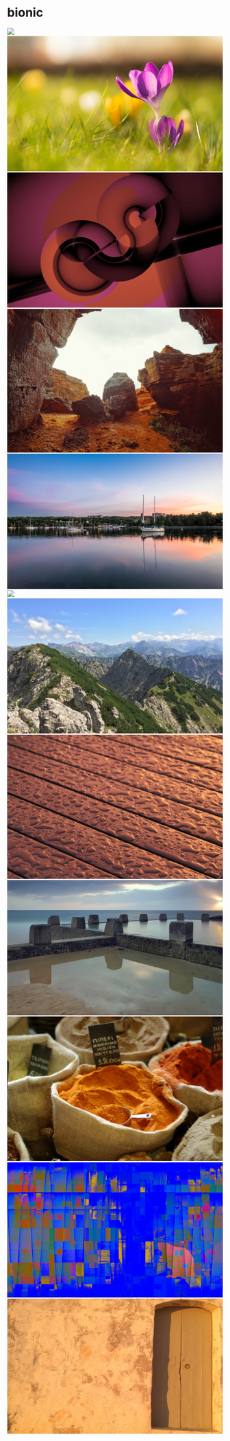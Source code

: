 # bionic

<img src="https://raw.githubusercontent.com/azzamsa/ubuntu-wallpapers/refs/heads/master/curated/bionic/Cathédrale_Marie-Rheine-du-Monde_by_Thierry_Pon.jpg">

<img src="https://raw.githubusercontent.com/azzamsa/ubuntu-wallpapers/refs/heads/master/curated/bionic/Crocus_Wallpaper_by_Roy_Tanck.jpg">

<img src="https://raw.githubusercontent.com/azzamsa/ubuntu-wallpapers/refs/heads/master/curated/bionic/Definitive_Light_Zen_Orange_by_Pierre_Cante.jpg">

<img src="https://raw.githubusercontent.com/azzamsa/ubuntu-wallpapers/refs/heads/master/curated/bionic/El_Haouaria_by_Nusi_Nusi.jpg">

<img src="https://raw.githubusercontent.com/azzamsa/ubuntu-wallpapers/refs/heads/master/curated/bionic/Halifax_Sunset_by_Vlad_Drobinin.jpg">

<img src="https://raw.githubusercontent.com/azzamsa/ubuntu-wallpapers/refs/heads/master/curated/bionic/Manhattan_Sunset_by_Giacomo_Ferroni.jpg">

<img src="https://raw.githubusercontent.com/azzamsa/ubuntu-wallpapers/refs/heads/master/curated/bionic/On_top_of_the_Rubihorn_by_Matthias_Niess.jpg">

<img src="https://raw.githubusercontent.com/azzamsa/ubuntu-wallpapers/refs/heads/master/curated/bionic/Raindrops_On_The_Table_by_Alex_Fazit.jpg">

<img src="https://raw.githubusercontent.com/azzamsa/ubuntu-wallpapers/refs/heads/master/curated/bionic/Ross_Jones_Rockpool_(Sydney)_by_Chris_Carignan.jpg">

<img src="https://raw.githubusercontent.com/azzamsa/ubuntu-wallpapers/refs/heads/master/curated/bionic/Spices_in_Athens_by_Makis_Chourdakis.jpg">

<img src="https://raw.githubusercontent.com/azzamsa/ubuntu-wallpapers/refs/heads/master/curated/bionic/This_Is_Bionic_Beaver_by_Pierre_Cante.jpg">

<img src="https://raw.githubusercontent.com/azzamsa/ubuntu-wallpapers/refs/heads/master/curated/bionic/Wall_with_door_on_Gozo_by_Matthias_Niess.jpg">

